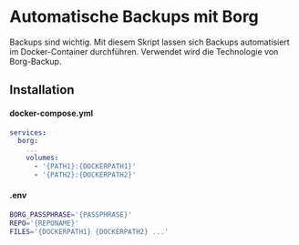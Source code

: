 # Automatische Backups mit Borg

Backups sind wichtig. Mit diesem Skript lassen sich Backups automatisiert im Docker-Container durchführen. Verwendet wird die Technologie von Borg-Backup.

## Installation

#### docker-compose.yml
```yml
services:
  borg:
    ...
    volumes:
      - '{PATH1}:{DOCKERPATH1}'
      - '{PATH2}:{DOCKERPATH2}'

```

#### .env

```bash
BORG_PASSPHRASE='{PASSPHRASE}'
REPO='{REPONAME}'
FILES='{DOCKERPATH1} {DOCKERPATH2} ...'
```
